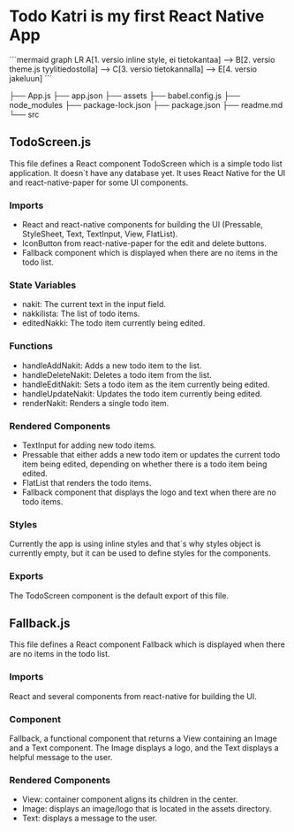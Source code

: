 # Todo Katri is my first React Native App

´´´mermaid
graph LR
    A[1. versio inline style, ei tietokantaa] -->
    B[2. versio theme.js tyylitiedostolla]  -->
    C[3. versio tietokannalla] -->
    E[4. versio jakeluun]
´´´

├── App.js
├── app.json
├── assets
├── babel.config.js
├── node_modules
├── package-lock.json
├── package.json
├── readme.md
└── src


## TodoScreen.js

This file defines a React component TodoScreen which is a simple todo list application. It doesn´t have any database yet. It uses React Native for the UI and react-native-paper for some UI components.

### Imports

- React and react-native components for building the UI (Pressable, StyleSheet, Text, TextInput, View, FlatList).
- IconButton from react-native-paper for the edit and delete buttons.
- Fallback component which is displayed when there are no items in the todo list.

### State Variables

- nakit: The current text in the input field.
- nakkilista: The list of todo items.
- editedNakki: The todo item currently being edited.

### Functions

- handleAddNakit: Adds a new todo item to the list.
- handleDeleteNakit: Deletes a todo item from the list.
- handleEditNakit: Sets a todo item as the item currently being edited.
- handleUpdateNakit: Updates the todo item currently being edited.
- renderNakit: Renders a single todo item.

### Rendered Components

- TextInput for adding new todo items.
- Pressable that either adds a new todo item or updates the current todo item being edited, depending on whether there is a todo item being edited.
- FlatList that renders the todo items.
- Fallback component that displays the logo and text when there are no todo items.

### Styles

Currently the app is using inline styles and that´s why styles object is currently empty, but it can be used to define styles for the components.

### Exports

The TodoScreen component is the default export of this file.

## Fallback.js

This file defines a React component Fallback which is displayed when there are no items in the todo list.

### Imports

React and several components from react-native for building the UI.

### Component

Fallback, a functional component that returns a View containing an Image and a Text component. The Image displays a logo, and the Text displays a helpful message to the user.

### Rendered Components

- View: container component aligns its children in the center.
- Image: displays an image/logo that is located in the assets directory.
- Text: displays a message to the user.
